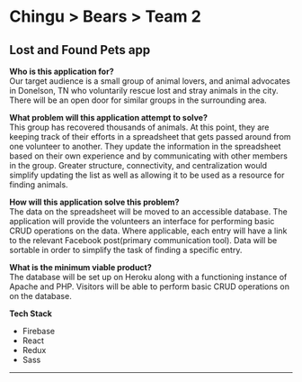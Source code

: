 # Chingu > Bears > Team 2

## Lost and Found Pets app

**Who is this application for?**  
Our target audience is a small group of animal lovers, and animal advocates in Donelson, TN who voluntarily rescue lost and stray animals in the city. There will be an open door for similar groups in the surrounding area.


**What problem will this application attempt to solve?**  
This group has recovered thousands of animals. At this point, they are keeping track of their efforts in a spreadsheet that gets passed around from one volunteer to another. They update the information in the spreadsheet based on their own experience and by communicating with other members in the group. Greater structure, connectivity, and centralization would simplify updating the list as well as allowing it to be used as a resource for finding animals.


**How will this application solve this problem?**  
The data on the spreadsheet will be moved to an accessible database. The application will provide the volunteers an interface for performing basic CRUD operations on the data. Where applicable, each entry will have a link to the relevant Facebook post(primary communication tool). Data will be sortable in order to simplify the task of finding a specific entry.


**What is the minimum viable product?**  
The database will be set up on Heroku along with a functioning instance of Apache and PHP. Visitors will be able to perform basic CRUD operations on on the database.


**Tech Stack**
* Firebase
* React
* Redux
* Sass

***


